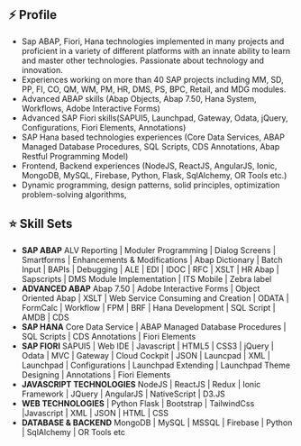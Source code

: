 
<!--
**Yunustuzun/Yunustuzun** is a ✨ _special_ ✨ repository because its `README.md` (this file) appears on your GitHub profile.

Here are some ideas to get you started:

- 🔭 I’m currently working on ...
- 🌱 I’m currently learning ...
- 👯 I’m looking to collaborate on ...
- 🤔 I’m looking for help with ...
- 💬 Ask me about ...
- 📫 How to reach me: ...
- 😄 Pronouns: ...
- ⚡ Fun fact: ...
-->

## ⚡ Profile
- Sap ABAP, Fiori, Hana technologies implemented in many projects and proficient in a variety of different platforms with an innate ability to learn and master other technologies. Passionate about technology and innovation.
- Experiences working on more than 40 SAP projects including MM, SD, PP, FI, CO, QM, WM, PM, HR, DMS, PS, BPC, Retail, and MDG modules.
- Advanced ABAP skills (Abap Objects, Abap 7.50, Hana System, Workflows, Adobe Interactive Forms)
- Advanced SAP Fiori skills(SAPUI5, Launchpad, Gateway, Odata, jQuery, Configurations, Fiori Elements, Annotations)
- SAP Hana based technologies experiences (Core Data Services, ABAP Managed Database Procedures, SQL Scripts, CDS Annotations, Abap Restful Programming Model)
- Frontend, Backend experiences (NodeJS, ReactJS, AngularJS, Ionic, MongoDB, MySQL, Firebase, Python, Flask, SqlAlchemy, OR Tools etc.)
- Dynamic programming, design patterns, solid principles, optimization problem-solving algorithms,

## ⭐ Skill Sets
- **SAP ABAP** ALV Reporting | Moduler Programming | Dialog Screens | Smartforms | Enhancements & Modifications | Abap Dictionary | Batch Input | BAPIs | Debugging | ALE | EDI | IDOC | RFC | XSLT | HR Abap | Sapscripts | DMS Module Implementation | ITS Mobile | Zebra label
- **ADVANCED ABAP** Abap 7.50 | Adobe Interactive Forms | Object Oriented Abap | XSLT | Web Service Consuming and Creation | ODATA | FormCalc | Workflow | FPM | BRF | Hana Development | SQL Script | AMDB | CDS
- **SAP HANA** Core Data Service | ABAP Managed Database Procedures | SQL Scripts | CDS Annotations | Fiori Elements
- **SAP FIORI** SAPUI5 | Web IDE | Javascript | HTML5 | CSS3 | jQuery | Odata | MVC | Gateway | Cloud Cockpit | JSON | Launcpad | XML | Launchpad | Configurations | Launchpad Extending | Launchpad Theme Designing | Annotations | Fiori Elements
- **JAVASCRIPT TECHNOLOGIES** NodeJS | ReactJS | Redux | Ionic Framework | JQuery | AngularJS | NativeScript | D3.JS
- **WEB TECHNOLOGIES** | Python Flask | Bootstrap | TailwindCss |Javascript | XML | JSON | HTML | CSS
- **DATABASE & BACKEND** MongoDB | MySQL | MSSQL | Firebase | Python | SqlAlchemy | OR Tools etc

